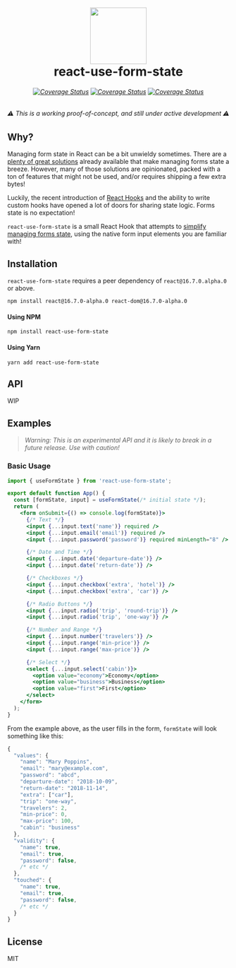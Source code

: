 <h1 align="center">
  <img src="https://user-images.githubusercontent.com/2100222/47732577-e00e9280-dc3c-11e8-9f2f-dd290b29fd35.png" width="128">
  <br>
  react-use-form-state
</h1>

<h6 align="center">
  <a href="https://travis-ci.org/wsmd/react-use-form-state"><img src="https://travis-ci.org/wsmd/react-use-form-state.svg?branch=master" alt="Coverage Status"></a>
  <a href="https://coveralls.io/github/wsmd/react-use-form-state?branch=master"><img src="https://coveralls.io/repos/github/wsmd/react-use-form-state/badge.svg?branch=master" alt="Coverage Status"></a>
  <a href="https://github.com/wsmd/react-use-form-state/blob/master/LICENSE"><img src="https://img.shields.io/github/license/wsmd/react-use-form-state.svg" alt="Coverage Status"></a>
</h6>

<h6 align="center">⚠️ This is a working proof-of-concept, and still under active development ⚠️</h6>

## Why?

Managing form state in React can be a bit unwieldy sometimes. There are a [plenty of great solutions](https://www.npmjs.com/search?q=react%20forms&ranking=popularity) already available that make managing forms state a breeze. However, many of those solutions are opinionated, packed with a ton of features that might not be used, and/or requires shipping a few extra bytes!

Luckily, the recent introduction of [React Hooks](https://reactjs.org/docs/hooks-intro.html) and the ability to write custom hooks have opened a lot of doors for sharing state logic. Forms state is no expectation!

`react-use-form-state` is a small React Hook that attempts to [simplify managing forms state](#example), using the native form input elements you are familiar with!

## Installation

`react-use-form-state` requires a peer dependency of `react@16.7.0.alpha.0` or above.

```
npm install react@16.7.0-alpha.0 react-dom@16.7.0-alpha.0
```

#### Using NPM

```
npm install react-use-form-state
```

#### Using Yarn

```
yarn add react-use-form-state
```

## API

WIP

## Examples

> _Warning: This is an experimental API and it is likely to break in a future release. Use with caution!_

### Basic Usage

```jsx
import { useFormState } from 'react-use-form-state';

export default function App() {
  const [formState, input] = useFormState(/* initial state */);
  return (
    <form onSubmit={() => console.log(formState)}>
      {/* Text */}
      <input {...input.text('name')} required />
      <input {...input.email('email')} required />
      <input {...input.password('password')} required minLength="8" />

      {/* Date and Time */}
      <input {...input.date('departure-date')} />
      <input {...input.date('return-date')} />

      {/* Checkboxes */}
      <input {...input.checkbox('extra', 'hotel')} />
      <input {...input.checkbox('extra', 'car')} />

      {/* Radio Buttons */}
      <input {...input.radio('trip', 'round-trip')} />
      <input {...input.radio('trip', 'one-way')} />

      {/* Number and Range */}
      <input {...input.number('travelers')} />
      <input {...input.range('min-price')} />
      <input {...input.range('max-price')} />

      {/* Select */}
      <select {...input.select('cabin')}>
        <option value="economy">Economy</option>
        <option value="business">Business</option>
        <option value="first">First</option>
      </select>
    </form>
  );
}
```

From the example above, as the user fills in the form, `formState` will look something like this:

```js
{
  "values": {
    "name": "Mary Poppins",
    "email": "mary@example.com",
    "password": "abcd",
    "departure-date": "2018-10-09",
    "return-date": "2018-11-14",
    "extra": ["car"],
    "trip": "one-way",
    "travelers": 2,
    "min-price": 0,
    "max-price": 100,
    "cabin": "business"
  },
  "validity": {
    "name": true,
    "email": true,
    "password": false,
    /* etc */
  },
  "touched": {
    "name": true,
    "email": true,
    "password": false,
    /* etc */
  }
}
```

## License

MIT
